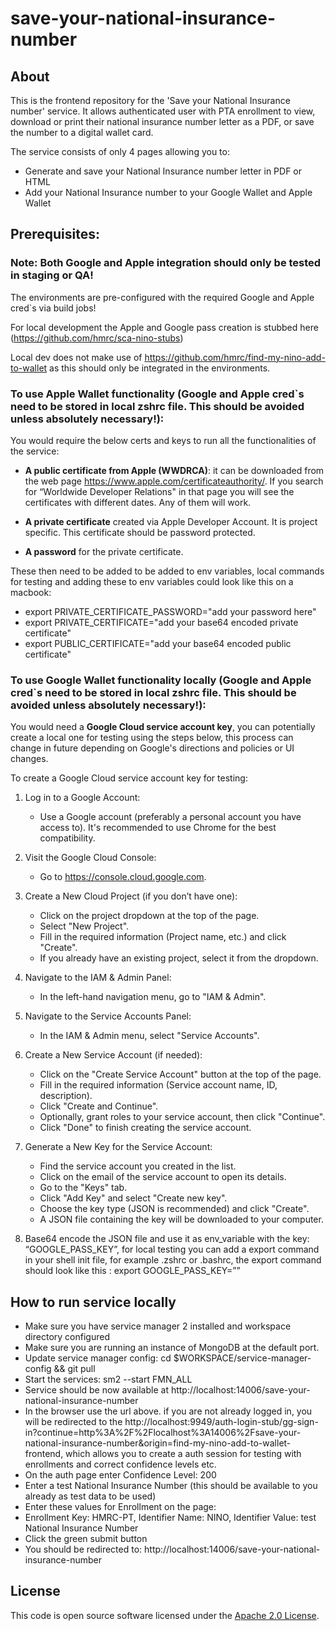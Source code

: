# save-your-national-insurance-number


## About
This is the frontend repository for the 'Save your National Insurance number' service.
It allows authenticated user with PTA enrollment to view, download or print their national insurance number
letter as a PDF, or save the number to a digital wallet card.

The service consists of only 4 pages allowing you to:
- Generate and save your National Insurance number letter in PDF or HTML
- Add your National Insurance number to your Google Wallet and Apple Wallet

## Prerequisites:

### Note: Both Google and Apple integration should only be tested in staging or QA!

The environments are pre-configured with the required Google and Apple cred`s via build jobs!

For local development the Apple and Google pass creation is stubbed here (https://github.com/hmrc/sca-nino-stubs)

Local dev does not make use of https://github.com/hmrc/find-my-nino-add-to-wallet as this should only be integrated in the environments.

### To use Apple Wallet functionality (Google and Apple cred`s need to be stored in local zshrc file. This should be avoided unless absolutely necessary!):

You would require the below certs and keys to run all the functionalities of the service:

- **A public certificate from Apple (WWDRCA)**: it can be downloaded from the web page https://www.apple.com/certificateauthority/. If you search for “Worldwide Developer Relations" in that page you will see the certificates with different dates. Any of them will work.

- **A private certificate** created via Apple Developer Account. It is project specific. This certificate should be password protected.

- **A password** for the private certificate.


These then need to be added to be added to env variables, local commands for testing and adding these to env variables could look like this on a macbook:

- export PRIVATE_CERTIFICATE_PASSWORD="add your password here"
- export PRIVATE_CERTIFICATE="add your base64 encoded private certificate"
- export PUBLIC_CERTIFICATE="add your base64 encoded public certificate"


### To use Google Wallet functionality locally (Google and Apple cred`s need to be stored in local zshrc file. This should be avoided unless absolutely necessary!):

You would need a **Google Cloud service account key**, you can potentially create a local one for testing using the steps below, this process can change in future depending on Google's directions and policies or UI changes.


To create a Google Cloud service account key for testing:

1. Log in to a Google Account:
    - Use a Google account (preferably a personal account you have access to).
      It's recommended to use Chrome for the best compatibility.

2. Visit the Google Cloud Console:
    - Go to https://console.cloud.google.com.

3. Create a New Cloud Project (if you don’t have one):
    - Click on the project dropdown at the top of the page.
    - Select "New Project".
    - Fill in the required information (Project name, etc.) and click "Create".
    - If you already have an existing project, select it from the dropdown.

4. Navigate to the IAM & Admin Panel:
    - In the left-hand navigation menu, go to "IAM & Admin".

5. Navigate to the Service Accounts Panel:
    - In the IAM & Admin menu, select "Service Accounts".

6. Create a New Service Account (if needed):
    - Click on the "Create Service Account" button at the top of the page.
    - Fill in the required information (Service account name, ID, description).
    - Click "Create and Continue".
    - Optionally, grant roles to your service account, then click "Continue".
    - Click "Done" to finish creating the service account.

7. Generate a New Key for the Service Account:
    - Find the service account you created in the list.
    - Click on the email of the service account to open its details.
    - Go to the "Keys" tab.
    - Click "Add Key" and select "Create new key".
    - Choose the key type (JSON is recommended) and click "Create".
    - A JSON file containing the key will be downloaded to your computer.


8. Base64 encode the JSON file and use it as env_variable with the key: “GOOGLE_PASS_KEY”, for local testing you can add a export command in your shell init file, for example .zshrc or .bashrc, the export command should look like this :
   export GOOGLE_PASS_KEY=”<base64 encoded json>”


## How to run service locally

- Make sure you have service manager 2 installed and workspace directory configured
- Make sure you are running an instance of MongoDB at the default port.
- Update service manager config: cd $WORKSPACE/service-manager-config && git pull
- Start the services: sm2 --start FMN_ALL
- Service should be now available at http://localhost:14006/save-your-national-insurance-number
- In the browser use the url above. if you are not already logged in, you will be redirected to the http://localhost:9949/auth-login-stub/gg-sign-in?continue=http%3A%2F%2Flocalhost%3A14006%2Fsave-your-national-insurance-number&origin=find-my-nino-add-to-wallet-frontend, which allows you to create a auth session for testing with enrollments and correct confidence levels etc.
- On the auth page enter Confidence Level: 200
- Enter a test National Insurance Number (this should be available to you already as test data to be used)
- Enter these values for Enrollment on the page:
- Enrollment Key: HMRC-PT, Identifier Name: NINO, Identifier Value: test National Insurance Number
- Click the green submit button
- You should be redirected to: http://localhost:14006/save-your-national-insurance-number

## License

This code is open source software licensed under the [Apache 2.0 License]("http://www.apache.org/licenses/LICENSE-2.0.html").
